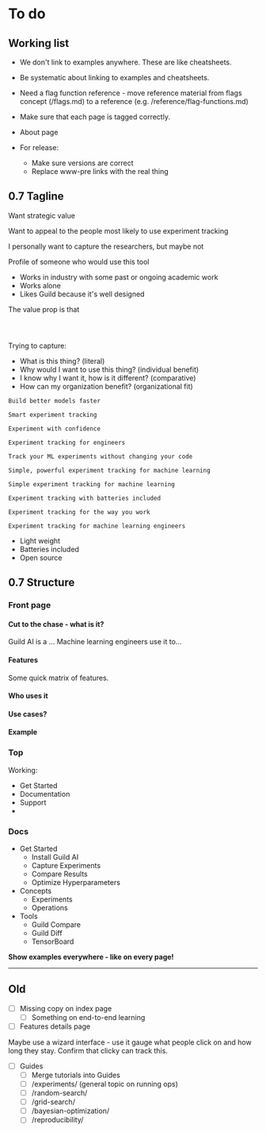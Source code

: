 # To do

## Working list

- We don't link to examples anywhere. These are like cheatsheets.

- Be systematic about linking to examples and cheatsheets.

- Need a flag function reference - move reference material from flags
  concept (/flags.md) to a reference
  (e.g. /reference/flag-functions.md)

- Make sure that each page is tagged correctly.

- About page

- For release:

  - Make sure versions are correct
  - Replace www-pre links with the real thing

## 0.7 Tagline

Want strategic value

Want to appeal to the people most likely to use experiment tracking

I personally want to capture the researchers, but maybe not

Profile of someone who would use this tool

- Works in industry with some past or ongoing academic work
- Works alone
- Likes Guild because it's well designed

The value prop is that


```



```

Trying to capture:

- What is this thing? (literal)
- Why would I want to use this thing? (individual benefit)
- I know why I want it, how is it different? (comparative)
- How can my organization benefit? (organizational fit)


```
Build better models faster
```

```
Smart experiment tracking
```

```
Experiment with confidence
```

```
Experiment tracking for engineers
```

```
Track your ML experiments without changing your code
```

```
Simple, powerful experiment tracking for machine learning
```

```
Simple experiment tracking for machine learning
```

```
Experiment tracking with batteries included
```

```
Experiment tracking for the way you work
```

```
Experiment tracking for machine learning engineers
```

- Light weight
- Batteries included
- Open source


## 0.7 Structure

### Front page

#### Cut to the chase - what is it?

Guild AI is a ... Machine learning engineers use it to...

#### Features

Some quick matrix of features.

#### Who uses it

#### Use cases?

#### Example




### Top

Working:

- Get Started
- Documentation
- Support
- <icons>


### Docs

- Get Started
  - Install Guild AI
  - Capture Experiments
  - Compare Results
  - Optimize Hyperparameters
- Concepts
  - Experiments
  - Operations
- Tools
  - Guild Compare
  - Guild Diff
  - TensorBoard

**Show examples everywhere - like on every page!**

-------------------------------------------------------------------------

## Old

- [ ] Missing copy on index page
  - [ ] Something on end-to-end learning

- [ ] Features details page

Maybe use a wizard interface - use it gauge what people click on and
how long they stay. Confirm that clicky can track this.

- [ ] Guides
  - [ ] Merge tutorials into Guides
  - [ ] /experiments/ (general topic on running ops)
  - [ ] /random-search/
  - [ ] /grid-search/
  - [ ] /bayesian-optimization/
  - [ ] /reproducibility/
